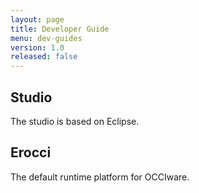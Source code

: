 ```yaml
---
layout: page
title: Developer Guide
menu: dev-guides
version: 1.0
released: false
---
```


## Studio

The studio is based on Eclipse.

## Erocci

The default runtime platform for OCCIware.
